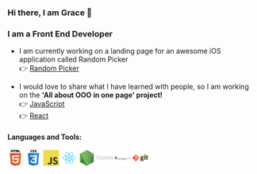### Hi there, I am Grace 👋

### I am a Front End Developer

- I am currently working on a landing page for an awesome iOS application called Random Picker <br />
👉 [Random Picker](https://jeonghaeun3263.github.io/random-picker-web-v1/)

- I would love to share what I have learned with people, 
so I am working on the **'All about OOO in one page' project!** <br />
👉 [JavaScript](https://github.com/JeongHaeun3263/learn-javascript) <br />
👉 [React](https://github.com/JeongHaeun3263/learn-react)

<!-- #### Connect with me:
<img height="32" width="32" src="https://cdn.jsdelivr.net/npm/simple-icons@v5/icons/linkedin.svg" /> -->

#### Languages and Tools:
<img height="32" width="32" src="https://raw.githubusercontent.com/github/explore/80688e429a7d4ef2fca1e82350fe8e3517d3494d/topics/html/html.png" /> <img height="32" width="32" src="https://raw.githubusercontent.com/github/explore/80688e429a7d4ef2fca1e82350fe8e3517d3494d/topics/css/css.png" />
<img height="32" width="32" src="https://raw.githubusercontent.com/github/explore/80688e429a7d4ef2fca1e82350fe8e3517d3494d/topics/javascript/javascript.png" />
<img height="32" width="32" src="https://raw.githubusercontent.com/github/explore/80688e429a7d4ef2fca1e82350fe8e3517d3494d/topics/react/react.png" />
<img height="32" width="32" src="https://raw.githubusercontent.com/github/explore/80688e429a7d4ef2fca1e82350fe8e3517d3494d/topics/nodejs/nodejs.png" />
<img height="32" width="32" src="https://raw.githubusercontent.com/github/explore/80688e429a7d4ef2fca1e82350fe8e3517d3494d/topics/express/express.png" />
<img height="32" width="32" src="https://raw.githubusercontent.com/github/explore/80688e429a7d4ef2fca1e82350fe8e3517d3494d/topics/mongodb/mongodb.png" />
<img height="32" width="32" src="https://raw.githubusercontent.com/github/explore/80688e429a7d4ef2fca1e82350fe8e3517d3494d/topics/git/git.png" />
